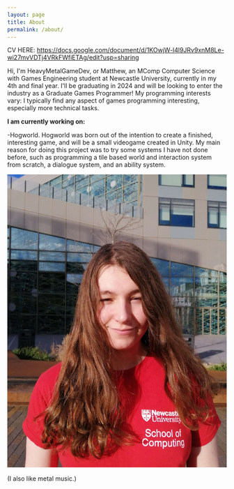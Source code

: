 ```yaml
---
layout: page
title: About
permalink: /about/
---
```


CV HERE: <a href = "https://docs.google.com/document/d/1KOwjW-l4l9JRv9xnM8Le-wi27mvVDTj4VRkFWfiETAg/edit?usp=sharing">https://docs.google.com/document/d/1KOwjW-l4l9JRv9xnM8Le-wi27mvVDTj4VRkFWfiETAg/edit?usp=sharing</a>

Hi, I'm HeavyMetalGameDev, or Matthew, an MComp Computer Science with Games Engineering student at Newcastle University, currently in my 4th and final year.
I'll be graduating in 2024 and will be looking to enter the industry as a Graduate Games Programmer!
My programming interests vary: I typically find any aspect of games programming interesting, especially more technical tasks.

**I am currently working on:**

-Hogworld. Hogworld was born out of the intention to create a finished, interesting game, and will be a small videogame created in Unity. My main reason for doing this project was to try some systems I have not done before, such as programming a tile based world and interaction system from scratch, a dialogue system, and an ability system.

![image](\assets\mypicture.jpg)

(I also like metal music.)
